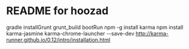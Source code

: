 README for hoozad
==========================

gradle installGrunt grunt_build bootRun
 npm -g install karma
npm install karma-jasmine karma-chrome-launcher --save-dev
http://karma-runner.github.io/0.12/intro/installation.html
